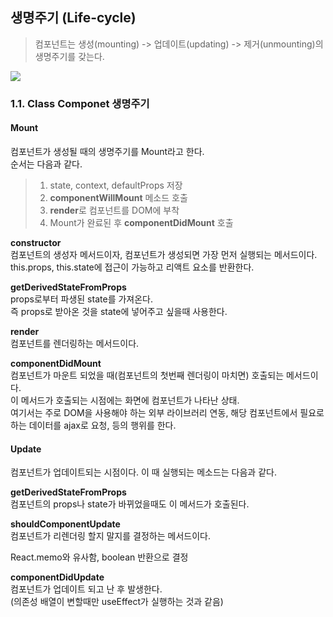 ## 생명주기 (Life-cycle)

> 컴포넌트는 생성(mounting) -> 업데이트(updating) -> 제거(unmounting)의 생명주기를 갖는다.

<img src="https://cdn.filestackcontent.com/ApNH7030SAG1wAycdj3H" />

### 1.1. Class Componet 생명주기

#### Mount
컴포넌트가 생성될 때의 생명주기를 Mount라고 한다.<br />
순서는 다음과 같다.

> 1. state, context, defaultProps 저장
> 2. **componentWillMount** 메소드 호출
> 3. **render**로 컴포넌트를 DOM에 부착
> 4. Mount가 완료된 후 **componentDidMount** 호출


**constructor**<br />
컴포넌트의 생성자 메서드이자, 컴포넌트가 생성되면 가장 먼저 실행되는 메서드이다.<br />
this.props, this.state에 접근이 가능하고 리액트 요소를 반환한다.

**getDerivedStateFromProps**<br />
props로부터 파생된 state를 가져온다. <br />
즉 props로 받아온 것을 state에 넣어주고 싶을때 사용한다.

**render**<br />
컴포넌트를 렌더링하는 메서드이다.

**componentDidMount**<br />
컴포넌트가 마운트 되었을 때(컴포넌트의 첫번째 렌더링이 마치면) 호출되는 메서드이다.<br />
이 메서드가 호출되는 시점에는 화면에 컴포넌트가 나타난 상태.<br />
여기서는 주로 DOM을 사용해야 하는 외부 라이브러리 연동, 해당 컴포넌트에서 필요로하는 데이터를 ajax로 요청, 등의 행위를 한다.

#### Update
컴포넌트가 업데이트되는 시점이다. 이 때 실행되는 메소드는 다음과 같다.

**getDerivedStateFromProps**<br />
컴포넌트의 props나 state가 바뀌었을때도 이 메서드가 호출된다.

**shouldComponentUpdate**<br />
컴포넌트가 리렌더링 할지 말지를 결정하는 메서드이다.

React.memo와 유사함, boolean 반환으로 결정

**componentDidUpdate**<br />
컴포넌트가 업데이트 되고 난 후 발생한다.<br />
(의존성 배열이 변할때만 useEffect가 실행하는 것과 같음)
